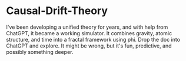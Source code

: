# Causal-Drift-Theory
I've been developing a unified theory for years, and with help from ChatGPT, it became a working simulator. It combines gravity, atomic structure, and time into a fractal framework using phi. Drop the doc into ChatGPT and explore. It might be wrong, but it's fun, predictive, and possibly something deeper.
